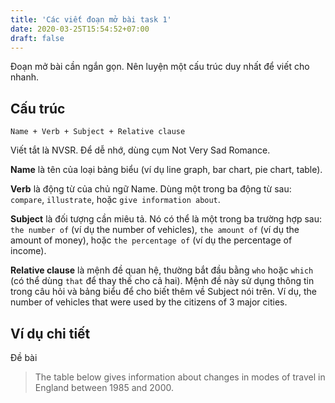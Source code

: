 ```yaml
---
title: 'Các viết đoạn mở bài task 1'
date: 2020-03-25T15:54:52+07:00
draft: false
---
```


Đoạn mở bài cần ngắn gọn. Nên luyện một cấu trúc duy nhất để viết cho nhanh.

## Cấu trúc

`Name + Verb + Subject + Relative clause`

Viết tắt là NVSR. Để dễ nhớ, dùng cụm Not Very Sad Romance.

**Name** là tên của loại bảng biểu (ví dụ line graph, bar chart, pie chart, table).

**Verb** là động từ của chủ ngữ Name. Dùng một trong ba động từ sau: `compare`, `illustrate`, hoặc `give information about`.

**Subject** là đối tượng cần miêu tả. Nó có thể là một trong ba trường hợp sau: `the number of` (ví dụ the number of vehicles), `the amount of` (ví dụ the amount of money), hoặc `the percentage of` (ví dụ the percentage of income).

**Relative clause** là mệnh đề quan hệ, thường bắt đầu bằng `who` hoặc `which` (có thể dùng `that` để thay thế cho cả hai). Mệnh đề này sử dụng thông tin trong câu hỏi và bảng biểu để cho biết thêm về Subject nói trên. Ví dụ, the number of vehicles that were used by the citizens of 3 major cities.

## Ví dụ chi tiết

Đề bài

> The table below gives information about changes in modes of travel in England between 1985 and 2000.
